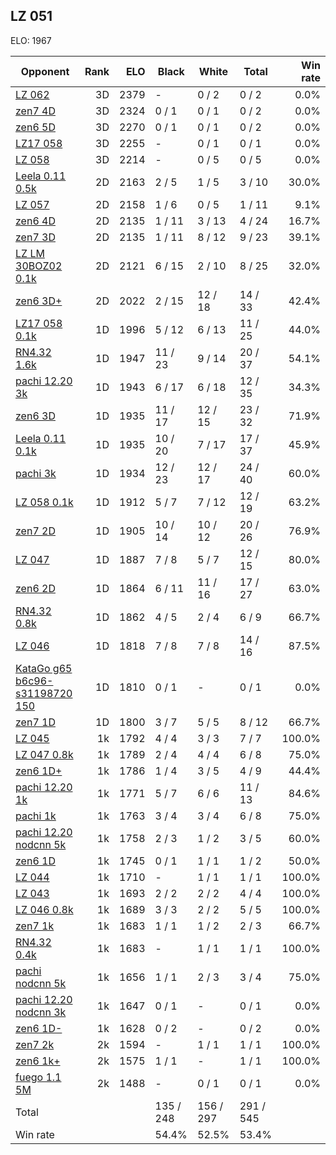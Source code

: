 ## LZ 051 ##

ELO: 1967

Opponent | Rank | ELO | Black | White | Total | Win rate
---------|-----:|----:|-------|-------|-------|-------:
[LZ 062](LZ%20062.md) | 3D | 2379 | - | 0 / 2 | 0 / 2 | 0.0%
[zen7 4D](zen7%204D.md) | 3D | 2324 | 0 / 1 | 0 / 1 | 0 / 2 | 0.0%
[zen6 5D](zen6%205D.md) | 3D | 2270 | 0 / 1 | 0 / 1 | 0 / 2 | 0.0%
[LZ17 058](LZ17%20058.md) | 3D | 2255 | - | 0 / 1 | 0 / 1 | 0.0%
[LZ 058](LZ%20058.md) | 3D | 2214 | - | 0 / 5 | 0 / 5 | 0.0%
[Leela 0.11 0.5k](Leela%200.11%200.5k.md) | 2D | 2163 | 2 / 5 | 1 / 5 | 3 / 10 | 30.0%
[LZ 057](LZ%20057.md) | 2D | 2158 | 1 / 6 | 0 / 5 | 1 / 11 | 9.1%
[zen6 4D](zen6%204D.md) | 2D | 2135 | 1 / 11 | 3 / 13 | 4 / 24 | 16.7%
[zen7 3D](zen7%203D.md) | 2D | 2135 | 1 / 11 | 8 / 12 | 9 / 23 | 39.1%
[LZ LM 30BOZ02 0.1k](LZ%20LM%2030BOZ02%200.1k.md) | 2D | 2121 | 6 / 15 | 2 / 10 | 8 / 25 | 32.0%
[zen6 3D+](zen6%203D+.md) | 2D | 2022 | 2 / 15 | 12 / 18 | 14 / 33 | 42.4%
[LZ17 058 0.1k](LZ17%20058%200.1k.md) | 1D | 1996 | 5 / 12 | 6 / 13 | 11 / 25 | 44.0%
[RN4.32 1.6k](RN4.32%201.6k.md) | 1D | 1947 | 11 / 23 | 9 / 14 | 20 / 37 | 54.1%
[pachi 12.20 3k](pachi%2012.20%203k.md) | 1D | 1943 | 6 / 17 | 6 / 18 | 12 / 35 | 34.3%
[zen6 3D](zen6%203D.md) | 1D | 1935 | 11 / 17 | 12 / 15 | 23 / 32 | 71.9%
[Leela 0.11 0.1k](Leela%200.11%200.1k.md) | 1D | 1935 | 10 / 20 | 7 / 17 | 17 / 37 | 45.9%
[pachi 3k](pachi%203k.md) | 1D | 1934 | 12 / 23 | 12 / 17 | 24 / 40 | 60.0%
[LZ 058 0.1k](LZ%20058%200.1k.md) | 1D | 1912 | 5 / 7 | 7 / 12 | 12 / 19 | 63.2%
[zen7 2D](zen7%202D.md) | 1D | 1905 | 10 / 14 | 10 / 12 | 20 / 26 | 76.9%
[LZ 047](LZ%20047.md) | 1D | 1887 | 7 / 8 | 5 / 7 | 12 / 15 | 80.0%
[zen6 2D](zen6%202D.md) | 1D | 1864 | 6 / 11 | 11 / 16 | 17 / 27 | 63.0%
[RN4.32 0.8k](RN4.32%200.8k.md) | 1D | 1862 | 4 / 5 | 2 / 4 | 6 / 9 | 66.7%
[LZ 046](LZ%20046.md) | 1D | 1818 | 7 / 8 | 7 / 8 | 14 / 16 | 87.5%
[KataGo g65 b6c96-s31198720 150](KataGo%20g65%20b6c96-s31198720%20150.md) | 1D | 1810 | 0 / 1 | - | 0 / 1 | 0.0%
[zen7 1D](zen7%201D.md) | 1D | 1800 | 3 / 7 | 5 / 5 | 8 / 12 | 66.7%
[LZ 045](LZ%20045.md) | 1k | 1792 | 4 / 4 | 3 / 3 | 7 / 7 | 100.0%
[LZ 047 0.8k](LZ%20047%200.8k.md) | 1k | 1789 | 2 / 4 | 4 / 4 | 6 / 8 | 75.0%
[zen6 1D+](zen6%201D+.md) | 1k | 1786 | 1 / 4 | 3 / 5 | 4 / 9 | 44.4%
[pachi 12.20 1k](pachi%2012.20%201k.md) | 1k | 1771 | 5 / 7 | 6 / 6 | 11 / 13 | 84.6%
[pachi 1k](pachi%201k.md) | 1k | 1763 | 3 / 4 | 3 / 4 | 6 / 8 | 75.0%
[pachi 12.20 nodcnn 5k](pachi%2012.20%20nodcnn%205k.md) | 1k | 1758 | 2 / 3 | 1 / 2 | 3 / 5 | 60.0%
[zen6 1D](zen6%201D.md) | 1k | 1745 | 0 / 1 | 1 / 1 | 1 / 2 | 50.0%
[LZ 044](LZ%20044.md) | 1k | 1710 | - | 1 / 1 | 1 / 1 | 100.0%
[LZ 043](LZ%20043.md) | 1k | 1693 | 2 / 2 | 2 / 2 | 4 / 4 | 100.0%
[LZ 046 0.8k](LZ%20046%200.8k.md) | 1k | 1689 | 3 / 3 | 2 / 2 | 5 / 5 | 100.0%
[zen7 1k](zen7%201k.md) | 1k | 1683 | 1 / 1 | 1 / 2 | 2 / 3 | 66.7%
[RN4.32 0.4k](RN4.32%200.4k.md) | 1k | 1683 | - | 1 / 1 | 1 / 1 | 100.0%
[pachi nodcnn 5k](pachi%20nodcnn%205k.md) | 1k | 1656 | 1 / 1 | 2 / 3 | 3 / 4 | 75.0%
[pachi 12.20 nodcnn 3k](pachi%2012.20%20nodcnn%203k.md) | 1k | 1647 | 0 / 1 | - | 0 / 1 | 0.0%
[zen6 1D-](zen6%201D-.md) | 1k | 1628 | 0 / 2 | - | 0 / 2 | 0.0%
[zen7 2k](zen7%202k.md) | 2k | 1594 | - | 1 / 1 | 1 / 1 | 100.0%
[zen6 1k+](zen6%201k+.md) | 2k | 1575 | 1 / 1 | - | 1 / 1 | 100.0%
[fuego 1.1 5M](fuego%201.1%205M.md) | 2k | 1488 | - | 0 / 1 | 0 / 1 | 0.0%
Total | | | 135 / 248 | 156 / 297 | 291 / 545 | 
Win rate| | | 54.4% | 52.5% | 53.4% | 
